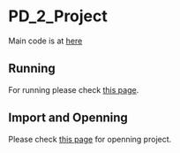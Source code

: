 # PD_2_Project

Main code is at [here](/Libgdx/core/src/com/mygdx/game)

## Running
For running please check [this page](https://github.com/Jimmy01240397/PD_2_Project/releases).

## Import and Openning
Please check [this page](https://libgdx.com/wiki/start/import-and-running) for openning project.
